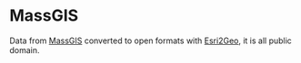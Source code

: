 # MassGIS

Data from [MassGIS](http://www.mass.gov/anf/research-and-tech/it-serv-and-support/application-serv/office-of-geographic-information-massgis/datalayers/layerlist.html) converted to open formats with [Esri2Geo](https://github.com/calvinmetcalf/esri2geo), it is all public domain.

